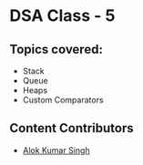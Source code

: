 # DSA Class - 5

## Topics covered:
 - Stack
 - Queue
 - Heaps
 - Custom Comparators

## Content Contributors

* [Alok Kumar Singh](https://github.com/akstron)